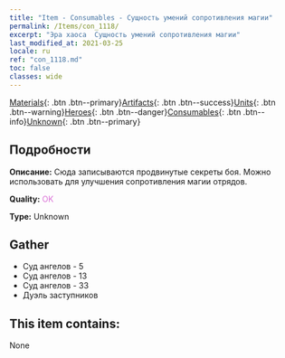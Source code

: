```yaml
---
title: "Item - Consumables - Сущность умений сопротивления магии"
permalink: /Items/con_1118/
excerpt: "Эра хаоса  Сущность умений сопротивления магии"
last_modified_at: 2021-03-25
locale: ru
ref: "con_1118.md"
toc: false
classes: wide
---
```

 [Materials](/ru/Items/){: .btn .btn--primary}[Artifacts](/ru/Items/Artifacts/){: .btn .btn--success}[Units](/ru/Items/Units/){: .btn .btn--warning}[Heroes](/ru/Items/Heroes/){: .btn .btn--danger}[Consumables](/ru/Items/Consumables/){: .btn .btn--info}[Unknown](/ru/Items/Unknown/){: .btn .btn--primary}

## Подробности
 **Описание:** Сюда записываются продвинутые секреты боя. Можно использовать для улучшения сопротивления магии отрядов.

 **Quality:** <span style="color: #DA70D6">OK</span>

 **Type:** Unknown

## Gather

*    Суд ангелов - 5 
*    Суд ангелов - 13 
*    Суд ангелов - 33 
*    Дуэль заступников 

## This item contains:

  None

